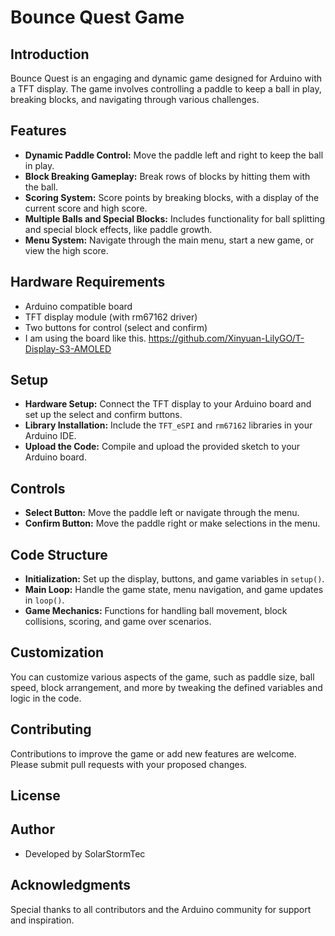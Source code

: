 # Bounce Quest Game

## Introduction
Bounce Quest is an engaging and dynamic game designed for Arduino with a TFT display. The game involves controlling a paddle to keep a ball in play, breaking blocks, and navigating through various challenges.

## Features
- **Dynamic Paddle Control:** Move the paddle left and right to keep the ball in play.
- **Block Breaking Gameplay:** Break rows of blocks by hitting them with the ball.
- **Scoring System:** Score points by breaking blocks, with a display of the current score and high score.
- **Multiple Balls and Special Blocks:** Includes functionality for ball splitting and special block effects, like paddle growth.
- **Menu System:** Navigate through the main menu, start a new game, or view the high score.

## Hardware Requirements
- Arduino compatible board
- TFT display module (with rm67162 driver)
- Two buttons for control (select and confirm)
- I am using the board like this. https://github.com/Xinyuan-LilyGO/T-Display-S3-AMOLED

## Setup
- **Hardware Setup:** Connect the TFT display to your Arduino board and set up the select and confirm buttons.
- **Library Installation:** Include the `TFT_eSPI` and `rm67162` libraries in your Arduino IDE.
- **Upload the Code:** Compile and upload the provided sketch to your Arduino board.

## Controls
- **Select Button:** Move the paddle left or navigate through the menu.
- **Confirm Button:** Move the paddle right or make selections in the menu.

## Code Structure
- **Initialization:** Set up the display, buttons, and game variables in `setup()`.
- **Main Loop:** Handle the game state, menu navigation, and game updates in `loop()`.
- **Game Mechanics:** Functions for handling ball movement, block collisions, scoring, and game over scenarios.

## Customization
You can customize various aspects of the game, such as paddle size, ball speed, block arrangement, and more by tweaking the defined variables and logic in the code.

## Contributing
Contributions to improve the game or add new features are welcome. Please submit pull requests with your proposed changes.

## License


## Author
- Developed by SolarStormTec

## Acknowledgments
Special thanks to all contributors and the Arduino community for support and inspiration.

